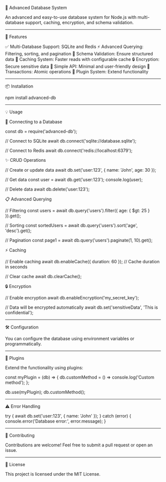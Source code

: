 🚀 Advanced Database System

An advanced and easy-to-use database system for Node.js with multi-database support, caching, encryption, and schema validation.


---

🌟 Features

✅ Multi-Database Support: SQLite and Redis
⚡ Advanced Querying: Filtering, sorting, and pagination
🧩 Schema Validation: Ensure structured data
🚀 Caching System: Faster reads with configurable cache
🔒 Encryption: Secure sensitive data
🧹 Simple API: Minimal and user-friendly design
💾 Transactions: Atomic operations
🔗 Plugin System: Extend functionality


---

📦 Installation

npm install advanced-db


---

💡 Usage

🔗 Connecting to a Database

const db = require('advanced-db');

// Connect to SQLite
await db.connect('sqlite://database.sqlite');

// Connect to Redis
await db.connect('redis://localhost:6379');

✨ CRUD Operations

// Create or update data
await db.set('user:123', { name: 'John', age: 30 });

// Get data
const user = await db.get('user:123');
console.log(user);

// Delete data
await db.delete('user:123');

📋 Advanced Querying

// Filtering
const users = await db.query('users').filter({ age: { $gt: 25 } }).get();

// Sorting
const sortedUsers = await db.query('users').sort('age', 'desc').get();

// Pagination
const page1 = await db.query('users').paginate(1, 10).get();

⚡ Caching

// Enable caching
await db.enableCache({ duration: 60 }); // Cache duration in seconds

// Clear cache
await db.clearCache();

🔒 Encryption

// Enable encryption
await db.enableEncryption('my_secret_key');

// Data will be encrypted automatically
await db.set('sensitiveData', 'This is confidential');


---

🛠️ Configuration

You can configure the database using environment variables or programmatically.


---

🔗 Plugins

Extend the functionality using plugins:

const myPlugin = (db) => {
  db.customMethod = () => console.log('Custom method');
};

db.use(myPlugin);
db.customMethod();


---

⚠️ Error Handling

try {
  await db.set('user:123', { name: 'John' });
} catch (error) {
  console.error('Database error:', error.message);
}


---

🤝 Contributing

Contributions are welcome! Feel free to submit a pull request or open an issue.


---

📜 License

This project is licensed under the MIT License.

